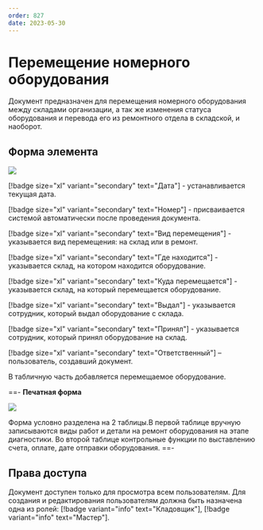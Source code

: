 ```yaml
---
order: 827
date: 2023-05-30
---
```

# Перемещение номерного оборудования

Документ предназначен для перемещения номерного оборудования между складами организации, а так же изменения статуса оборудования и перевода его из ремонтного отдела в складской, и наоборот.

## Форма элемента

![](/images/Перемещение_оборудования.jpg)

[!badge size="xl" variant="secondary" text="Дата"] - устанавливается текущая дата.

[!badge size="xl" variant="secondary" text="Номер"] -  присваивается системой автоматически после проведения документа.

[!badge size="xl" variant="secondary" text="Вид перемещения"] - указывается вид перемещения: на склад или в ремонт.

[!badge size="xl" variant="secondary" text="Где находится"] - указывается склад, на котором находится оборудование.

[!badge size="xl" variant="secondary" text="Куда перемещается"] - указывается склад, на который перемещается оборудование.

[!badge size="xl" variant="secondary" text="Выдал"] - указывается сотрудник, который выдал оборудование с склада.

[!badge size="xl" variant="secondary" text="Принял"] - указывается сотрудник, который принял оборудование на 
склад.

[!badge size="xl" variant="secondary" text="Ответственный"] – пользователь, создавший документ. 

В табличную часть добавляется перемещаемое оборудование.

==- **Печатная форма**

![](/images/Печатная_форма_перемещение_оборудования.jpg)

Форма условно разделена на 2 таблицы.В первой таблице вручную записываются виды работ и детали на ремонт оборудования на этапе диагностики. Во второй таблице контрольные функции по выставлению счета, оплате, дате отправки оборудования.
==-

## Права доступа

Документ доступен только для просмотра всем пользователям. Для создания и редактирования пользователям должна быть назначена одна из ролей: [!badge variant="info" text="Кладовщик"], [!badge variant="info" text="Мастер"].
